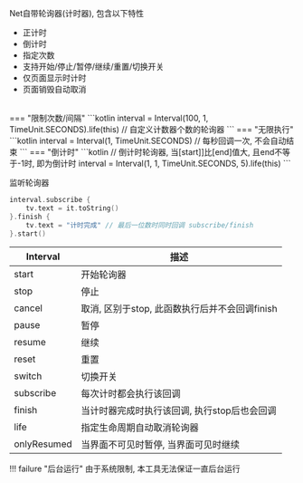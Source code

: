 Net自带轮询器(计时器), 包含以下特性

- 正计时
- 倒计时
- 指定次数
- 支持开始/停止/暂停/继续/重置/切换开关
- 仅页面显示时计时
- 页面销毁自动取消

<br>
=== "限制次数/间隔"
    ```kotlin
    interval = Interval(100, 1, TimeUnit.SECONDS).life(this) // 自定义计数器个数的轮询器
    ```
=== "无限执行"
    ```kotlin
     interval = Interval(1, TimeUnit.SECONDS) // 每秒回调一次, 不会自动结束
    ```
=== "倒计时"
    ```kotlin
    // 倒计时轮询器, 当[start]]比[end]值大, 且end不等于-1时, 即为倒计时
    interval = Interval(1, 1, TimeUnit.SECONDS, 5).life(this)
    ```

监听轮询器
```kotlin
interval.subscribe {
    tv.text = it.toString()
}.finish {
    tv.text = "计时完成" // 最后一位数时同时回调 subscribe/finish
}.start()
```

| Interval | 描述 |
|-|-|
| start | 开始轮询器 |
| stop | 停止 |
| cancel | 取消, 区别于stop, 此函数执行后并不会回调finish |
| pause | 暂停 |
| resume | 继续 |
| reset | 重置 |
| switch | 切换开关 |
| subscribe | 每次计时都会执行该回调 |
| finish | 当计时器完成时执行该回调, 执行stop后也会回调 |
| life | 指定生命周期自动取消轮询器 |
| onlyResumed | 当界面不可见时暂停, 当界面可见时继续 |

!!! failure "后台运行"
    由于系统限制, 本工具无法保证一直后台运行